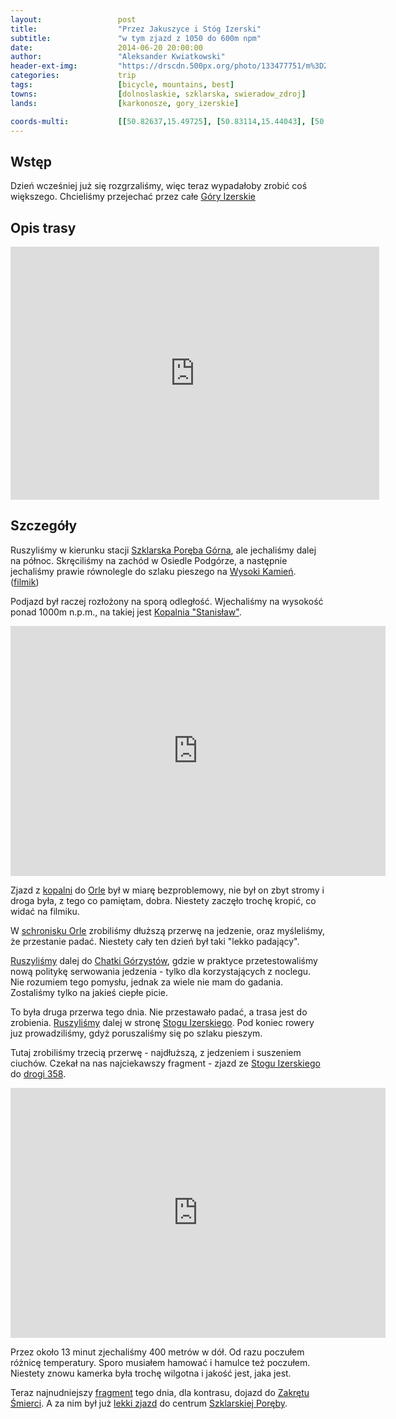 ```yaml
---
layout:                 post
title:                  "Przez Jakuszyce i Stóg Izerski"
subtitle:               "w tym zjazd z 1050 do 600m npm"
date:                   2014-06-20 20:00:00
author:                 "Aleksander Kwiatkowski"
header-ext-img:         "https://drscdn.500px.org/photo/133477751/m%3D2048/b047bb4a0114af939e6cad9b443e3faa"
categories:             trip
tags:                   [bicycle, mountains, best]
towns:                  [dolnoslaskie, szklarska, swieradow_zdroj]
lands:                  [karkonosze, gory_izerskie]

coords-multi:           [[50.82637,15.49725], [50.83114,15.44043], [50.82030,15.43965], [50.80294,15.41107], [50.80501,15.39502], [50.81493,15.38292], [50.87151,15.35262], [50.87763,15.34215], [50.88852,15.29263], [50.89231,15.30919], [50.89583,15.30164], [50.89783,15.30962], [50.89637,15.32249], [50.89063,15.32430], [50.89447,15.33597], [50.89133,15.37348], [50.86528,15.44751], [50.84903,15.53626], [50.83911,15.51866], [50.83179,15.52029]]
---
```


[wiki-izerskie]:          https://pl.wikipedia.org/wiki/G%C3%B3ry_Izerskie
[wiki-szklarska-gorna]:   https://pl.wikipedia.org/wiki/Szklarska_Por%C4%99ba_G%C3%B3rna
[wiki-szklarska]:         https://pl.wikipedia.org/wiki/Szklarska_Por%C4%99ba
[wiki-kopalnia]:          https://pl.wikipedia.org/wiki/Kopalnia_Kwarcu_%22Stanis%C5%82aw%22
[wiki-stog-izerski]:      https://pl.wikipedia.org/wiki/St%C3%B3g_(G%C3%B3ry_Izerskie)
[wiki-358]:               https://pl.wikipedia.org/wiki/Droga_wojew%C3%B3dzka_nr_358
[wiki-zakret]:            https://pl.wikipedia.org/wiki/Zakr%C4%99t_%C5%9Amierci
[wiki-wysoki-kamien]:     https://pl.wikipedia.org/wiki/Wysoki_Kamie%C5%84
[wiki-orle]:              https://pl.wikipedia.org/wiki/Schronisko_Turystyczne_%E2%80%9EOrle%E2%80%9D
[wiki-chatka-gorzystow]:  https://pl.wikipedia.org/wiki/Chatka_G%C3%B3rzyst%C3%B3w

[vimeo-1]:                https://vimeo.com/101672511
[vimeo-2]:                https://vimeo.com/101720539
[vimeo-3]:                https://vimeo.com/101818687
[vimeo-4]:                https://vimeo.com/102477058
[vimeo-5]:                https://vimeo.com/102571591
[vimeo-6]:                https://vimeo.com/102706458
[vimeo-7]:                https://vimeo.com/102709174


Wstęp
-----

Dzień wcześniej już się rozgrzaliśmy, więc teraz wypadałoby zrobić coś większego.
Chcieliśmy przejechać przez całe [Góry Izerskie][wiki-izerskie]

Opis trasy
----------

<iframe height='405' width='590' frameborder='0' allowtransparency='true' scrolling='no' src='https://www.strava.com/activities/156739466/embed/b35780a02314979b2f4300f541374e7ec5cd8adc'></iframe>

Szczegóły
---------

Ruszyliśmy w kierunku stacji [Szklarska Poręba Górna][wiki-szklarska-gorna], ale
jechaliśmy dalej na północ. Skręciliśmy na zachód w Osiedle Podgórze, a następnie
jechaliśmy prawie równolegle do szlaku pieszego na
[Wysoki Kamień][wiki-wysoki-kamien]. ([filmik][vimeo-1])

Podjazd był raczej rozłożony na sporą odległość. Wjechaliśmy na wysokość ponad 1000m n.p.m.,
na takiej jest [Kopalnia "Stanisław"][wiki-kopalnia].

<div class="vimeo"><iframe src='http://player.vimeo.com/video/101720539' width="600" height="400" frameborder="0" webkitAllowFullScreen mozallowfullscreen allowFullScreen> </iframe></div>

Zjazd z [kopalni][wiki-kopalnia] do [Orle][wiki-orle] był w miarę bezproblemowy,
nie był on zbyt stromy i droga była, z tego co pamiętam, dobra. Niestety
zaczęło trochę kropić, co widać na filmiku.

W [schronisku Orle][wiki-orle] zrobiliśmy dłuższą przerwę na jedzenie, oraz
myśleliśmy, że przestanie padać. Niestety cały ten dzień był taki "lekko padający".

[Ruszyliśmy][vimeo-3] dalej do [Chatki Górzystów][wiki-chatka-gorzystow], gdzie w praktyce
przetestowaliśmy nową politykę serwowania jedzenia - tylko dla korzystających z
noclegu. Nie rozumiem tego pomysłu, jednak za wiele nie mam do gadania.
Zostaliśmy tylko na jakieś ciepłe picie.

To była druga przerwa tego dnia.
Nie przestawało padać, a trasa jest do zrobienia. [Ruszyliśmy][vimeo-4] dalej w stronę
[Stogu Izerskiego][wiki-stog-izerski]. Pod koniec rowery juz prowadziliśmy, gdyż
poruszaliśmy się po szlaku pieszym.

Tutaj zrobiliśmy trzecią przerwę - najdłuższą, z jedzeniem i suszeniem ciuchów.
Czekał na nas najciekawszy fragment - zjazd ze [Stogu Izerskiego][wiki-stog-izerski]
do [drogi 358][wiki-358].

<div class="vimeo"><iframe src='http://player.vimeo.com/video/102571591' width="600" height="400" frameborder="0" webkitAllowFullScreen mozallowfullscreen allowFullScreen> </iframe></div>

Przez około 13 minut zjechaliśmy 400 metrów w dół. Od razu poczułem różnicę
temperatury. Sporo musiałem hamować i hamulce też poczułem. Niestety znowu kamerka
była trochę wilgotna i jakość jest, jaka jest.

Teraz najnudniejszy [fragment][vimeo-6] tego dnia, dla kontrasu, dojazd do
[Zakrętu Śmierci][wiki-zakret]. A za nim był już [lekki zjazd][vimeo-7]
do centrum [Szklarskiej Poręby][wiki-szklarska].
